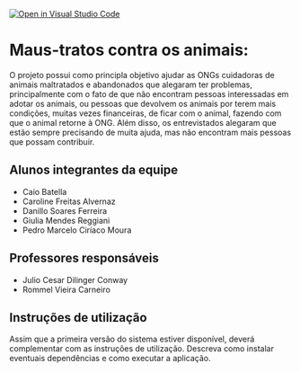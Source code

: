 [![Open in Visual Studio Code](https://classroom.github.com/assets/open-in-vscode-c66648af7eb3fe8bc4f294546bfd86ef473780cde1dea487d3c4ff354943c9ae.svg)](https://classroom.github.com/online_ide?assignment_repo_id=7598810&assignment_repo_type=AssignmentRepo)
# Maus-tratos contra os animais: 
O projeto possui como principla objetivo ajudar as ONGs cuidadoras de animais maltratados e abandonados que alegaram ter problemas, principalmente com o fato de que não encontram pessoas interessadas em adotar os animais, ou pessoas que devolvem os animais por terem mais condições, muitas vezes financeiras, de ficar com o animal, fazendo com que o animal retorne à ONG. Além disso, os entrevistados alegaram que estão sempre precisando de muita ajuda, mas não encontram mais pessoas que possam contribuir.

## Alunos integrantes da equipe

 - Caio Batella
 - Caroline Freitas Alvernaz
 - Danillo Soares Ferreira
 - Giulia Mendes Reggiani
 - Pedro Marcelo Ciríaco Moura

## Professores responsáveis

* Julio Cesar Dilinger Conway
* Rommel Vieira Carneiro

## Instruções de utilização

Assim que a primeira versão do sistema estiver disponível, deverá complementar com as instruções de utilização. Descreva como instalar eventuais dependências e como executar a aplicação.
